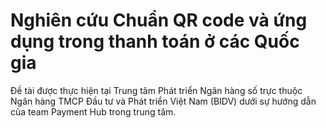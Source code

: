 # **Nghiên cứu Chuẩn QR code và ứng dụng trong thanh toán ở các Quốc gia**

Đề tài được thực hiện tại Trung tâm Phát triển Ngân hàng số trực thuộc Ngân hàng TMCP Đầu tư và Phát triển Việt Nam (BIDV) dưới sự hướng dẫn của team Payment Hub trong trung tâm.
